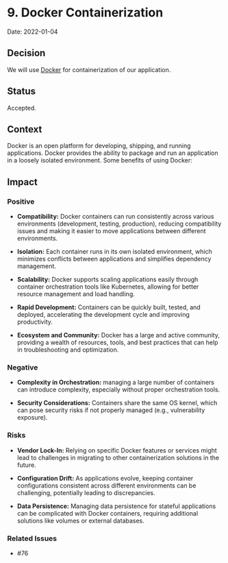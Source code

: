 # 9. Docker Containerization

Date: 2022-01-04

## Decision

We will use [Docker](https://docs.docker.com/get-started/overview/) for containerization of our application.


## Status

Accepted.

## Context

Docker is an open platform for developing, shipping, and running applications. Docker provides the ability to package and run an application in a loosely isolated environment. Some benefits of using Docker:


## Impact

### Positive

- **Compatibility:** Docker containers can run consistently across various environments (development, testing, production), reducing compatibility issues and making it easier to move applications between different environments.


- **Isolation:** Each container runs in its own isolated environment, which minimizes conflicts between applications and simplifies dependency management.


- **Scalability:** Docker supports scaling applications easily through container orchestration tools like Kubernetes, allowing for better resource management and load handling.


- **Rapid Development:** Containers can be quickly built, tested, and deployed, accelerating the development cycle and improving productivity.


- **Ecosystem and Community:** Docker has a large and active community, providing a wealth of resources, tools, and best practices that can help in troubleshooting and optimization.


### Negative

- **Complexity in Orchestration:** managing a large number of containers can introduce complexity, especially without proper orchestration tools.


- **Security Considerations:** Containers share the same OS kernel, which can pose security risks if not properly managed (e.g., vulnerability exposure).


### Risks


- **Vendor Lock-In:** Relying on specific Docker features or services might lead to challenges in migrating to other containerization solutions in the future.
  

- **Configuration Drift:** As applications evolve, keeping container configurations consistent across different environments can be challenging, potentially leading to discrepancies.
  

- **Data Persistence:** Managing data persistence for stateful applications can be complicated with Docker containers, requiring additional solutions like volumes or external databases.


### Related Issues

- #76
